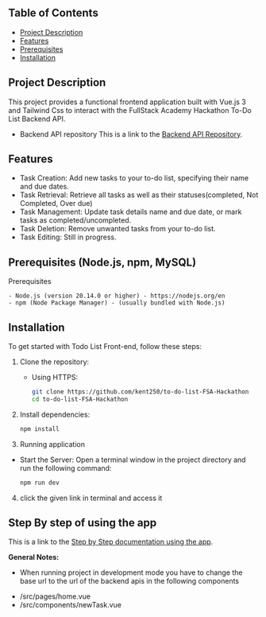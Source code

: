 ## Table of Contents

- [Project Description](#project-description)
- [Features](#features)
- [Prerequisites](#prerequisites)
- [Installation ](#installation)



## Project Description

This project provides a functional frontend application built with Vue.js 3 and Tailwind Css to interact with the FullStack Academy Hackathon To-Do List Backend API.

- Backend API repository
This is a link to the [Backend API Repository](https://github.com/kent250/todolist-fsa-backend).

## Features

- Task Creation: Add new tasks to your to-do list, specifying their name and due dates.
- Task Retrieval: Retrieve all tasks as well as their statuses(completed, Not Completed, Over due)
- Task Management: Update task details name and due date, or mark tasks as completed/uncompleted.
- Task Deletion: Remove unwanted tasks from your to-do list.
- Task Editing: Still in progress.


##  Prerequisites (Node.js, npm, MySQL)


Prerequisites

    - Node.js (version 20.14.0 or higher) - https://nodejs.org/en
    - npm (Node Package Manager) - (usually bundled with Node.js)

## Installation

To get started with Todo List Front-end, follow these steps:

1. Clone the repository:

    - Using HTTPS:
        ```bash
        git clone https://github.com/kent250/to-do-list-FSA-Hackathon
        cd to-do-list-FSA-Hackathon
        ```

2. Install dependencies:
    ```bash
    npm install
    ```

3. Running application 

- Start the Server: Open a terminal window in the project directory and run the following command:
    ```bash
    npm run dev
    ```
4. click the given link in terminal and access it

## Step By step of using the app

This is a link to the [Step by Step documentation using the app](https://scribehow.com/shared/Create_a_To-Do_List_on_FSA_Hackathon_Site__WlsOJ8cUQh-mvMdEm70Mig).


**General Notes:**

* When running project in development mode you have to change the base url to the url of the backend apis in the following components
- /src/pages/home.vue
- /src/components/newTask.vue



 